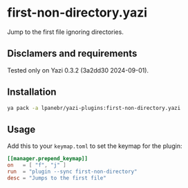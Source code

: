 # first-non-directory.yazi

Jump to the first file ignoring directories.

## Disclamers and requirements

Tested only on Yazi 0.3.2 (3a2dd30 2024-09-01).

## Installation

```sh
ya pack -a lpanebr/yazi-plugins:first-non-directory.yazi
```

## Usage

Add this to your `keymap.toml` to set the keymap for the plugin:

```toml
[[manager.prepend_keymap]]
on   = [ "f", "j" ]
run  = "plugin --sync first-non-directory"
desc = "Jumps to the first file"
```
